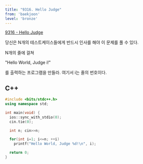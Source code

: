 ```yaml
---
title: "9316. Hello Judge"
from: 'baekjoon'
level: 'bronze'
---
```


[9316 - Hello Judge](https://www.acmicpc.net/problem/9316)

당신은 N개의 테스트케이스들에게 반드시 인사를 해야 이 문제를 풀 수 있다.

N개의 줄에 걸쳐

"Hello World, Judge i!"

를 출력하는 프로그램을 만들라. 여기서 i는 줄의 번호이다.

## C++

```cpp
#include <bits/stdc++.h> 
using namespace std;

int main(void) {
  ios::sync_with_stdio(0);
  cin.tie(0);

  int n; cin>>n;

  for(int i=1; i<=n; ++i)
    printf("Hello World, Judge %d!\n", i);

  return 0;
}
```